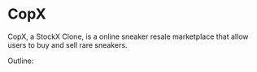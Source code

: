 # CopX
CopX, a StockX Clone, is a online sneaker resale marketplace that allow users to buy and sell rare sneakers.

Outline: